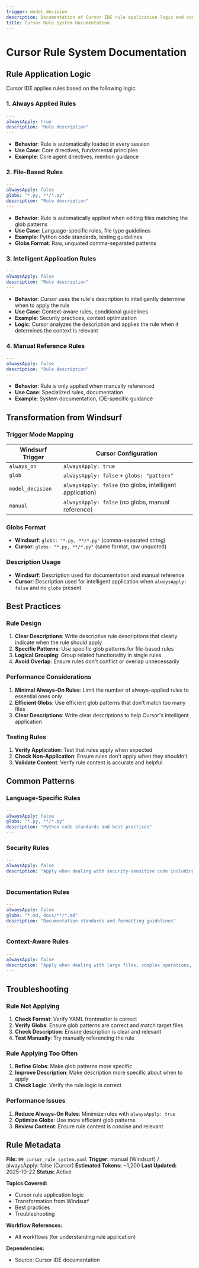 ```yaml
---
trigger: model_decision
description: Documentation of Cursor IDE rule application logic and configuration
title: Cursor Rule System Documentation
---
```


# Cursor Rule System Documentation

## Rule Application Logic

Cursor IDE applies rules based on the following logic:

### 1. Always Applied Rules

```yaml
---
alwaysApply: true
description: "Rule description"
---
```

- **Behavior**: Rule is automatically loaded in every session
- **Use Case**: Core directives, fundamental principles
- **Example**: Core agent directives, mention guidance

### 2. File-Based Rules

```yaml
---
alwaysApply: false
globs: "*.py, **/*.py"
description: "Rule description"
---
```

- **Behavior**: Rule is automatically applied when editing files matching the glob patterns
- **Use Case**: Language-specific rules, file type guidelines
- **Example**: Python code standards, testing guidelines
- **Globs Format**: Raw, unquoted comma-separated patterns

### 3. Intelligent Application Rules

```yaml
---
alwaysApply: false
description: "Rule description"
---
```

- **Behavior**: Cursor uses the rule's description to intelligently determine when to apply the rule
- **Use Case**: Context-aware rules, conditional guidelines
- **Example**: Security practices, context optimization
- **Logic**: Cursor analyzes the description and applies the rule when it determines the context is relevant

### 4. Manual Reference Rules

```yaml
---
alwaysApply: false
description: "Rule description"
---
```

- **Behavior**: Rule is only applied when manually referenced
- **Use Case**: Specialized rules, documentation
- **Example**: System documentation, IDE-specific guidance

## Transformation from Windsurf

### Trigger Mode Mapping

| Windsurf Trigger | Cursor Configuration |
|------------------|---------------------|
| `always_on` | `alwaysApply: true` |
| `glob` | `alwaysApply: false` + `globs: "pattern"` |
| `model_decision` | `alwaysApply: false` (no globs, intelligent application) |
| `manual` | `alwaysApply: false` (no globs, manual reference) |

### Globs Format

- **Windsurf**: `globs: "*.py, **/*.py"` (comma-separated string)
- **Cursor**: `globs: "*.py, **/*.py"` (same format, raw unquoted)

### Description Usage

- **Windsurf**: Description used for documentation and manual reference
- **Cursor**: Description used for intelligent application when `alwaysApply: false` and no `globs` present

## Best Practices

### Rule Design

1. **Clear Descriptions**: Write descriptive rule descriptions that clearly indicate when the rule should apply
2. **Specific Patterns**: Use specific glob patterns for file-based rules
3. **Logical Grouping**: Group related functionality in single rules
4. **Avoid Overlap**: Ensure rules don't conflict or overlap unnecessarily

### Performance Considerations

1. **Minimal Always-On Rules**: Limit the number of always-applied rules to essential ones only
2. **Efficient Globs**: Use efficient glob patterns that don't match too many files
3. **Clear Descriptions**: Write clear descriptions to help Cursor's intelligent application

### Testing Rules

1. **Verify Application**: Test that rules apply when expected
2. **Check Non-Application**: Ensure rules don't apply when they shouldn't
3. **Validate Content**: Verify rule content is accurate and helpful

## Common Patterns

### Language-Specific Rules

```yaml
---
alwaysApply: false
globs: "*.py, **/*.py"
description: "Python code standards and best practices"
---
```

### Security Rules

```yaml
---
alwaysApply: false
description: "Apply when dealing with security-sensitive code including API calls, user input, LLM interactions, and authentication"
---
```

### Documentation Rules

```yaml
---
alwaysApply: false
globs: "*.md, docs/**/*.md"
description: "Documentation standards and formatting guidelines"
---
```

### Context-Aware Rules

```yaml
---
alwaysApply: false
description: "Apply when dealing with large files, complex operations, or memory-intensive tasks"
---
```

## Troubleshooting

### Rule Not Applying

1. **Check Format**: Verify YAML frontmatter is correct
2. **Verify Globs**: Ensure glob patterns are correct and match target files
3. **Check Description**: Ensure description is clear and relevant
4. **Test Manually**: Try manually referencing the rule

### Rule Applying Too Often

1. **Refine Globs**: Make glob patterns more specific
2. **Improve Description**: Make description more specific about when to apply
3. **Check Logic**: Verify the rule logic is correct

### Performance Issues

1. **Reduce Always-On Rules**: Minimize rules with `alwaysApply: true`
2. **Optimize Globs**: Use more efficient glob patterns
3. **Review Content**: Ensure rule content is concise and relevant

## Rule Metadata

**File:** `09_cursor_rule_system.yaml`
**Trigger:** manual (Windsurf) / alwaysApply: false (Cursor)
**Estimated Tokens:** ~1,200
**Last Updated:** 2025-10-22
**Status:** Active

**Topics Covered:**
- Cursor rule application logic
- Transformation from Windsurf
- Best practices
- Troubleshooting

**Workflow References:**
- All workflows (for understanding rule application)

**Dependencies:**
- Source: Cursor IDE documentation
